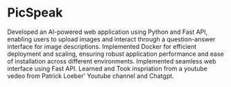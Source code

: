 # PicSpeak
Developed an AI-powered web application using Python and Fast API, enabling users to upload images and interact through
a question-answer interface for image descriptions.
Implemented Docker for efficient deployment and scaling, ensuring robust application performance and ease of installation
across different environments.
Implemented seamless web interface using Fast API.
Learned and Took inspriation from a youtube vedeo from Patrick Loeber' Youtube channel and Chatgpt.

